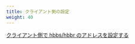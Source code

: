 ```yaml
---
title: クライアント側の設定
weight: 40
---
```


[クライアント側で hbbs/hbbr のアドレスを設定する](/docs/en/self-host/install/#step-3--set-hbbshbbr-address-on-client-side)